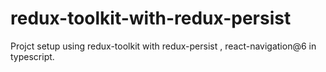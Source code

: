 # redux-toolkit-with-redux-persist
Projct setup using redux-toolkit with redux-persist , react-navigation@6  in typescript.
